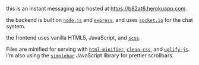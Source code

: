 this is an instant messaging app hosted at https://b82at6.herokuapp.com.

the backend is built on [`node.js`](https://github.com/nodejs/node) and [`express`](https://github.com/expressjs/express), and uses [`socket.io`](https://github.com/socketio/socket.io) for the chat system.

the frontend uses vanilla HTML5, JavaScript, and [`scss`](https://github.com/sass/sass).

Files are minified for serving with [`html-minifier`](https://github.com/kangax/html-minifier), [`clean-css`](https://github.com/jakubpawlowicz/clean-css), and [`uglify-js`](https://github.com/mishoo/UglifyJS2).
i'm also using the [`simplebar`](https://github.com/Grsmto/simplebar) JavaScript library for prettier scrollbars.
